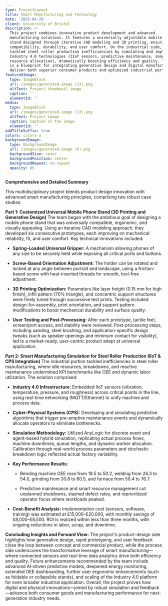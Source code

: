 ```yaml
---
type: ProjectLayout
title: Smart Manufacturing and Technology
date: '2025-04-29'
client: University of Bristol
description: >-
  This project combines innovative product development and advanced
  manufacturing solutions. It features a universally adjustable mobile phone
  stand designed through iterative CAD modeling and 3D printing, ensuring
  compatibility, durability, and user comfort. On the industrial side, the team
  tackled steel roller production inefficiencies by simulating and implementing
  Industry 4.0 technologies (IIoT sensors, predictive maintenance, smart
  resource allocation), dramatically boosting efficiency and quality. The result
  is a blueprint for integrating generative design and digital manufacturing to
  deliver both superior consumer products and optimized industrial performance.
featuredImage:
  type: ImageBlock
  url: /images/generated-image (13).png
  altText: Project thumbnail image
  caption: ''
  elementId: ''
media:
  type: ImageBlock
  url: /images/generated-image (13).png
  altText: Project image
  caption: Caption of the image
  elementId: ''
addTitleSuffix: true
colors: colors-a
backgroundImage:
  type: BackgroundImage
  url: /images/generated-image (6).png
  backgroundSize: cover
  backgroundPosition: center
  backgroundRepeat: no-repeat
  opacity: 65
---
```

**Comprehensive and Detailed Summary**

This multidisciplinary project blends product design innovation with advanced smart manufacturing principles, comprising two robust case studies:

**Part 1: Customized Universal Mobile Phone Stand (3D Printing and Generative Design)**
The team began with the ambitious goal of designing a mobile phone stand that was universally compatible, ergonomic, and visually appealing. Using an iterative CAD modeling approach, they developed six consecutive prototypes, each improving on mechanical reliability, fit, and user comfort. Key technical innovations included:

*   **Spring-Loaded Universal Gripper:** A mechanism allowing phones of any size to be securely held while exposing all critical ports and buttons.

*   **Screw-Based Orientation Adjustment:** The holder can be rotated and locked at any angle between portrait and landscape, using a friction-based screw with heat-inserted threads for smooth, tool-free adjustment.

*   **3D Printing Optimization:** Parameters like layer height (0.15 mm for high finish), infill pattern (70% triangle), and concentric support structures were finely tuned through successive test prints. Testing included design-for-assembly, print orientation, and support pattern modifications to boost mechanical durability and surface quality.

*   **User Testing and Post-Processing:** After each prototype, tactile feel, screen/port access, and stability were reviewed. Post-processing steps, including sanding, steel brushing, and application-specific design tweaks (such as speaker openings and minimum contact for visibility), led to a market-ready, user-centric product adept at universal application.

**Part 2: Smart Manufacturing Simulation for Steel Roller Production (IIoT & CPS Integration)**
The industrial portion tackled inefficiencies in steel roller manufacturing, where idle resources, breakdowns, and reactive maintenance undermined KPI benchmarks like OEE and dynamic labor utilization. The solution comprised:

*   **Industry 4.0 Infrastructure:** Embedded IIoT sensors (vibration, temperature, pressure, and roughness) across critical points in the line, using real-time networking (MQTT/Ethernet) to unify machine and process data.

*   **Cyber-Physical Systems (CPS):** Developing and simulating predictive algorithms that trigger pre-emptive maintenance events and dynamically allocate operators to eliminate bottlenecks.

*   **Simulation Methodology:** Utilized AnyLogic for discrete event and agent-based hybrid simulation, replicating actual process flows, machine downtimes, queue lengths, and dynamic worker allocation. Calibration through real-world process parameters and stochastic breakdown logic reflected actual factory variability.

*   **Key Performance Results:**

    *   Bending machine OEE rose from 18.5 to 50.2, welding from 26.3 to 54.0, grinding from 30.8 to 60.5, and furnace from 50.4 to 76.7.

    *   Predictive maintenance and smart resource management cut unplanned shutdowns, slashed defect rates, and reprioritized operator focus where workloads peaked.

*   **Cost-Benefit Analysis:** Implementation cost (sensors, software, training) was estimated at £15,000–£20,000, with monthly savings of £8,000–£8,500. ROI is realized within less than three months, with ongoing reductions in labor, scrap, and downtime.

**Concluding Insights and Forward View:**
The project's product-design side highlights how generative design, rapid prototyping, and user feedback close the loop between concept and commercial product, while the process side underscores the transformative leverage of smart manufacturing—where connected sensors and real-time data analytics drive both efficiency and quality. Future enhancements recommended by the team include advanced AI-driven predictive models, deepened energy monitoring, extended OEE dashboarding, further user ergonomic enhancements (such as foldable or collapsible stands), and scaling of the Industry 4.0 platform for even broader industrial application.
Overall, the project proves how digital and physical innovations—joined by robust simulation and feedback—advance both consumer goods and manufacturing performance for next-generation industry needs.



